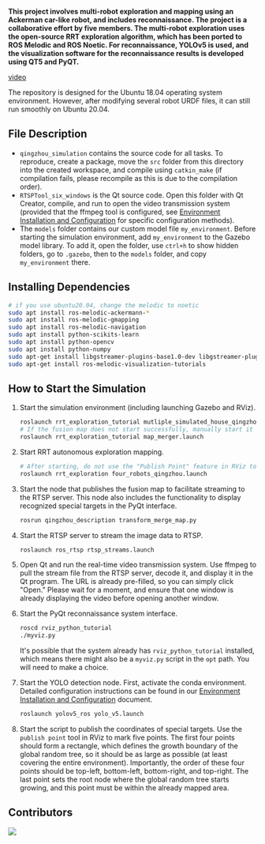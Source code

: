 **This project involves multi-robot exploration and mapping using an Ackerman car-like robot, and includes reconnaissance. The project is a collaborative effort by five members. The multi-robot exploration uses the open-source RRT exploration algorithm, which has been ported to ROS Melodic and ROS Noetic. For reconnaissance, YOLOv5 is used, and the visualization software for the reconnaissance results is developed using QT5 and PyQT.**

[video](./video/video.mp4)

The repository is designed for the Ubuntu 18.04 operating system environment. However, after modifying several robot URDF files, it can still run smoothly on Ubuntu 20.04.

## File Description
- `qingzhou_simulation` contains the source code for all tasks. To reproduce, create a package, move the `src` folder from this directory into the created workspace, and compile using `catkin_make` (if compilation fails, please recompile as this is due to the compilation order).
- `RTSPTool_six_windows` is the Qt source code. Open this folder with Qt Creator, compile, and run to open the video transmission system (provided that the ffmpeg tool is configured, see [Environment Installation and Configuration](./Environment_Installation_and_Configuration.md) for specific configuration methods).
- The `models` folder contains our custom model file `my_environment`. Before starting the simulation environment, add `my_environment` to the Gazebo model library.
  To add it, open the folder, use `ctrl+h` to show hidden folders, go to `.gazebo`, then to the `models` folder, and copy `my_environment` there.
  
## Installing Dependencies
```bash
# if you use ubuntu20.04, change the melodic to noetic
sudo apt install ros-melodic-ackermann-*
sudo apt install ros-melodic-gmapping
sudo apt install ros-melodic-navigation
sudo apt install python-scikits-learn
sudo apt install python-opencv
sudo apt install python-numpy
sudo apt-get install libgstreamer-plugins-base1.0-dev libgstreamer-plugins-good1.0-dev libgstreamer-plugins-bad1.0-dev libgstrtspserver-1.0-dev gstreamer1.0-plugins-ugly gstreamer1.0-plugins-bad
sudo apt-get install ros-melodic-visualization-tutorials
```


## How to Start the Simulation
1. Start the simulation environment (including launching Gazebo and RViz).
    ```bash
    roslaunch rrt_exploration_tutorial mutliple_simulated_house_qingzhou.launch
    # If the fusion map does not start successfully, manually start it using the command below.
    roslaunch rrt_exploration_tutorial map_merger.launch
    ```
    
2. Start RRT autonomous exploration mapping.
    ```bash
    # After starting, do not use the "Publish Point" feature in RViz to publish a clicked point.
    roslaunch rrt_exploration four_robots_qingzhou.launch
    ```
    
3. Start the node that publishes the fusion map to facilitate streaming to the RTSP server. This node also includes the functionality to display recognized special targets in the PyQt interface.
    ```bash
    rosrun qingzhou_description transform_merge_map.py
    ```
    
4. Start the RTSP server to stream the image data to RTSP.
    ```bash
    roslaunch ros_rtsp rtsp_streams.launch
    ```
    
5. Open Qt and run the real-time video transmission system. Use ffmpeg to pull the stream file from the RTSP server, decode it, and display it in the Qt program. The URL is already pre-filled, so you can simply click "Open." Please wait for a moment, and ensure that one window is already displaying the video before opening another window.
   
6. Start the PyQt reconnaissance system interface.
    ```bash
    roscd rviz_python_tutorial
    ./myviz.py
    ```
    It's possible that the system already has `rviz_python_tutorial` installed, which means there might also be a `myviz.py` script in the `opt` path. You will need to make a choice.
    
7. Start the YOLO detection node.
    First, activate the conda environment. Detailed configuration instructions can be found in our [Environment Installation and Configuration](./Environment_Installation_and_Configuration.md) document.
    
    ```bash
    roslaunch yolov5_ros yolo_v5.launch
    ```
    
8. Start the script to publish the coordinates of special targets.
    Use the `publish point` tool in RViz to mark five points. The first four points should form a rectangle, which defines the growth boundary of the global random tree, so it should be as large as possible (at least covering the entire environment). Importantly, the order of these four points should be top-left, bottom-left, bottom-right, and top-right. The last point sets the root node where the global random tree starts growing, and this point must be within the already mapped area.

## Contributors

<a href="https://github.com/用户名/项目名/graphs/contributors">
  <img src="https://contrib.rocks/image?repo=用户名/项目名" />
</a>

